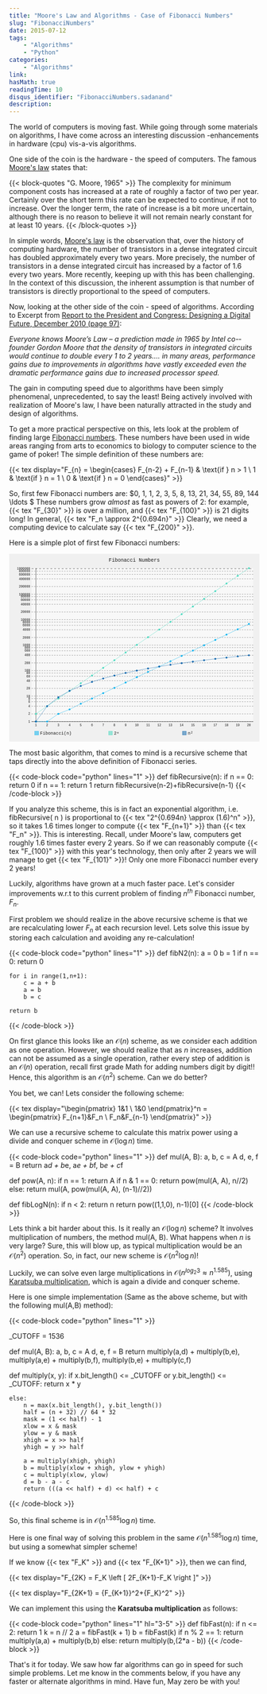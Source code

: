```yaml
---
title: "Moore's Law and Algorithms - Case of Fibonacci Numbers"
slug: "FibonacciNumbers"
date: 2015-07-12
tags:
    - "Algorithms"
    - "Python"
categories:
    - "Algorithms"
link:
hasMath: true
readingTime: 10
disqus_identifier: "FibonacciNumbers.sadanand"
description:
---
```


The world of computers is moving fast. While going through some
materials on algorithms, I have come across an interesting discussion
-enhancements in hardware (cpu) vis-a-vis algorithms.

One side of the coin is the hardware - the speed of computers. The famous
[Moore's law](http://www.techradar.com/news/computing/moore-s-law-how-long-will-it-last--1226772)
states that:

<!--more-->

{{< block-quotes "G. Moore, 1965" >}}
The complexity for minimum component costs has increased at a rate of roughly a factor of two per year. Certainly over the short term this rate can be expected to continue, if not to increase. Over the longer term, the rate of increase is a bit more uncertain, although there is no reason to believe it will not remain nearly constant for at least 10 years.
{{< /block-quotes >}}

In simple words, [Moore's law](https://en.wikipedia.org/wiki/Moore%27s_law) is the observation that, over the
history of computing hardware, the number of transistors in a dense
integrated circuit has doubled approximately every two years. More
precisely, the number of transistors in a dense integrated circuit has
increased by a factor of 1.6 every two years. More recently, keeping up
with this has been challenging. In the context of this discussion, the
inherent assumption is that number of transistors is directly
proportional to the speed of computers.

Now, looking at the other side of the coin - speed of algorithms.
According to Excerpt from [Report to the President and Congress:
Designing a Digital Future, December 2010 (page
97)](https://www.whitehouse.gov/sites/default/files/microsites/ostp/pcast-nitrd-report-2010.pdf#97):

*Everyone knows Moore’s Law – a prediction made in 1965 by Intel
co-­founder Gordon Moore that the density of transistors in integrated
circuits would continue to double every 1 to 2 years.... in many areas,
performance gains due to improvements in algorithms have vastly exceeded
even the dramatic performance gains due to increased processor speed.*

The gain in computing speed due to algorithms have been simply
phenomenal, unprecedented, to say the least! Being actively involved
with realization of Moore's law, I have been
naturally attracted in the study and design of algorithms.

To get a more practical perspective on this, lets look at the problem of
finding large [Fibonacci numbers](https://en.wikipedia.org/wiki/Fibonacci_number). These numbers
have been used in wide areas ranging from arts to economics to biology
to computer science to the game of poker! The simple definition of these
numbers are:

{{< tex display="F_{n} = \begin{cases} F_{n-2} + F_{n-1} & \text{if } n > 1 \\ 1 & \text{if } n = 1 \\ 0 & \text{if } n = 0 \end{cases}" >}}

So, first few Fibonacci numbers are:
$0, 1, 1, 2, 3, 5, 8, 13, 21, 34, 55, 89, 144 \ldots $ These numbers grow
*almost* as fast as powers of 2: for example, {{< tex "F_{30}" >}} is over a
million, and {{< tex "F_{100}" >}} is 21 digits long! In general,
{{< tex "F_n \approx 2^{0.694n}" >}} Clearly, we need a computing device to
calculate say {{< tex "F_{200}" >}}.

Here is a simple plot of first few Fibonacci numbers:

<div>
<?xml version='1.0' encoding='utf-8'?><svg xmlns:xlink="http://www.w3.org/1999/xlink" xmlns="http://www.w3.org/2000/svg" id="chart-89be0ddc-40d8-49ce-9109-b3cd2f229016" class="pygal-chart" viewbox="0 0 800 600"><!--Generated with pygal 2.3.1 (lxml) ©Kozea 2012-2016 on 2017-06-18--><!--http://pygal.org--><!--http://github.com/Kozea/pygal--><defs><style type="text/css">#chart-89be0ddc-40d8-49ce-9109-b3cd2f229016{-webkit-user-select:none;-webkit-font-smoothing:antialiased;font-family:Consolas,"Liberation Mono",Menlo,Courier,monospace}#chart-89be0ddc-40d8-49ce-9109-b3cd2f229016 .title{font-family:Consolas,"Liberation Mono",Menlo,Courier,monospace;font-size:16px}#chart-89be0ddc-40d8-49ce-9109-b3cd2f229016 .legends .legend text{font-family:Consolas,"Liberation Mono",Menlo,Courier,monospace;font-size:14px}#chart-89be0ddc-40d8-49ce-9109-b3cd2f229016 .axis text{font-family:Consolas,"Liberation Mono",Menlo,Courier,monospace;font-size:10px}#chart-89be0ddc-40d8-49ce-9109-b3cd2f229016 .axis text.major{font-family:Consolas,"Liberation Mono",Menlo,Courier,monospace;font-size:10px}#chart-89be0ddc-40d8-49ce-9109-b3cd2f229016 .text-overlay text.value{font-family:Consolas,"Liberation Mono",Menlo,Courier,monospace;font-size:16px}#chart-89be0ddc-40d8-49ce-9109-b3cd2f229016 .text-overlay text.label{font-family:Consolas,"Liberation Mono",Menlo,Courier,monospace;font-size:10px}#chart-89be0ddc-40d8-49ce-9109-b3cd2f229016 .tooltip{font-family:Consolas,"Liberation Mono",Menlo,Courier,monospace;font-size:14px}#chart-89be0ddc-40d8-49ce-9109-b3cd2f229016 text.no_data{font-family:Consolas,"Liberation Mono",Menlo,Courier,monospace;font-size:64px}
#chart-89be0ddc-40d8-49ce-9109-b3cd2f229016{background-color:#f0f0f0}#chart-89be0ddc-40d8-49ce-9109-b3cd2f229016 path,#chart-89be0ddc-40d8-49ce-9109-b3cd2f229016 line,#chart-89be0ddc-40d8-49ce-9109-b3cd2f229016 rect,#chart-89be0ddc-40d8-49ce-9109-b3cd2f229016 circle{-webkit-transition:250ms ease-in;-moz-transition:250ms ease-in;transition:250ms ease-in}#chart-89be0ddc-40d8-49ce-9109-b3cd2f229016 .graph &gt; .background{fill:#f0f0f0}#chart-89be0ddc-40d8-49ce-9109-b3cd2f229016 .plot &gt; .background{fill:#f8f8f8}#chart-89be0ddc-40d8-49ce-9109-b3cd2f229016 .graph{fill:rgba(0,0,0,0.9)}#chart-89be0ddc-40d8-49ce-9109-b3cd2f229016 text.no_data{fill:rgba(0,0,0,0.9)}#chart-89be0ddc-40d8-49ce-9109-b3cd2f229016 .title{fill:rgba(0,0,0,0.9)}#chart-89be0ddc-40d8-49ce-9109-b3cd2f229016 .legends .legend text{fill:rgba(0,0,0,0.9)}#chart-89be0ddc-40d8-49ce-9109-b3cd2f229016 .legends .legend:hover text{fill:rgba(0,0,0,0.9)}#chart-89be0ddc-40d8-49ce-9109-b3cd2f229016 .axis .line{stroke:rgba(0,0,0,0.9)}#chart-89be0ddc-40d8-49ce-9109-b3cd2f229016 .axis .guide.line{stroke:rgba(0,0,0,0.6)}#chart-89be0ddc-40d8-49ce-9109-b3cd2f229016 .axis .major.line{stroke:rgba(0,0,0,0.9)}#chart-89be0ddc-40d8-49ce-9109-b3cd2f229016 .axis text.major{fill:rgba(0,0,0,0.9)}#chart-89be0ddc-40d8-49ce-9109-b3cd2f229016 .axis.y .guides:hover .guide.line,#chart-89be0ddc-40d8-49ce-9109-b3cd2f229016 .line-graph .axis.x .guides:hover .guide.line,#chart-89be0ddc-40d8-49ce-9109-b3cd2f229016 .stackedline-graph .axis.x .guides:hover .guide.line,#chart-89be0ddc-40d8-49ce-9109-b3cd2f229016 .xy-graph .axis.x .guides:hover .guide.line{stroke:rgba(0,0,0,0.9)}#chart-89be0ddc-40d8-49ce-9109-b3cd2f229016 .axis .guides:hover text{fill:rgba(0,0,0,0.9)}#chart-89be0ddc-40d8-49ce-9109-b3cd2f229016 .reactive{fill-opacity:.5;stroke-opacity:.8}#chart-89be0ddc-40d8-49ce-9109-b3cd2f229016 .ci{stroke:rgba(0,0,0,0.9)}#chart-89be0ddc-40d8-49ce-9109-b3cd2f229016 .reactive.active,#chart-89be0ddc-40d8-49ce-9109-b3cd2f229016 .active .reactive{fill-opacity:.9;stroke-opacity:.9;stroke-width:4}#chart-89be0ddc-40d8-49ce-9109-b3cd2f229016 .ci .reactive.active{stroke-width:1.5}#chart-89be0ddc-40d8-49ce-9109-b3cd2f229016 .series text{fill:rgba(0,0,0,0.9)}#chart-89be0ddc-40d8-49ce-9109-b3cd2f229016 .tooltip rect{fill:#f8f8f8;stroke:rgba(0,0,0,0.9);-webkit-transition:opacity 250ms ease-in;-moz-transition:opacity 250ms ease-in;transition:opacity 250ms ease-in}#chart-89be0ddc-40d8-49ce-9109-b3cd2f229016 .tooltip .label{fill:rgba(0,0,0,0.9)}#chart-89be0ddc-40d8-49ce-9109-b3cd2f229016 .tooltip .label{fill:rgba(0,0,0,0.9)}#chart-89be0ddc-40d8-49ce-9109-b3cd2f229016 .tooltip .legend{font-size:.8em;fill:rgba(0,0,0,0.6)}#chart-89be0ddc-40d8-49ce-9109-b3cd2f229016 .tooltip .x_label{font-size:.6em;fill:rgba(0,0,0,0.9)}#chart-89be0ddc-40d8-49ce-9109-b3cd2f229016 .tooltip .xlink{font-size:.5em;text-decoration:underline}#chart-89be0ddc-40d8-49ce-9109-b3cd2f229016 .tooltip .value{font-size:1.5em}#chart-89be0ddc-40d8-49ce-9109-b3cd2f229016 .bound{font-size:.5em}#chart-89be0ddc-40d8-49ce-9109-b3cd2f229016 .max-value{font-size:.75em;fill:rgba(0,0,0,0.6)}#chart-89be0ddc-40d8-49ce-9109-b3cd2f229016 .map-element{fill:#f8f8f8;stroke:rgba(0,0,0,0.6) !important}#chart-89be0ddc-40d8-49ce-9109-b3cd2f229016 .map-element .reactive{fill-opacity:inherit;stroke-opacity:inherit}#chart-89be0ddc-40d8-49ce-9109-b3cd2f229016 .color-0,#chart-89be0ddc-40d8-49ce-9109-b3cd2f229016 .color-0 a:visited{stroke:#00b2f0;fill:#00b2f0}#chart-89be0ddc-40d8-49ce-9109-b3cd2f229016 .color-1,#chart-89be0ddc-40d8-49ce-9109-b3cd2f229016 .color-1 a:visited{stroke:#43d9be;fill:#43d9be}#chart-89be0ddc-40d8-49ce-9109-b3cd2f229016 .color-2,#chart-89be0ddc-40d8-49ce-9109-b3cd2f229016 .color-2 a:visited{stroke:#0662ab;fill:#0662ab}#chart-89be0ddc-40d8-49ce-9109-b3cd2f229016 .text-overlay .color-0 text{fill:black}#chart-89be0ddc-40d8-49ce-9109-b3cd2f229016 .text-overlay .color-1 text{fill:black}#chart-89be0ddc-40d8-49ce-9109-b3cd2f229016 .text-overlay .color-2 text{fill:black}
#chart-89be0ddc-40d8-49ce-9109-b3cd2f229016 text.no_data{text-anchor:middle}#chart-89be0ddc-40d8-49ce-9109-b3cd2f229016 .guide.line{fill:none}#chart-89be0ddc-40d8-49ce-9109-b3cd2f229016 .centered{text-anchor:middle}#chart-89be0ddc-40d8-49ce-9109-b3cd2f229016 .title{text-anchor:middle}#chart-89be0ddc-40d8-49ce-9109-b3cd2f229016 .legends .legend text{fill-opacity:1}#chart-89be0ddc-40d8-49ce-9109-b3cd2f229016 .axis.x text{text-anchor:middle}#chart-89be0ddc-40d8-49ce-9109-b3cd2f229016 .axis.x:not(.web) text[transform]{text-anchor:start}#chart-89be0ddc-40d8-49ce-9109-b3cd2f229016 .axis.x:not(.web) text[transform].backwards{text-anchor:end}#chart-89be0ddc-40d8-49ce-9109-b3cd2f229016 .axis.y text{text-anchor:end}#chart-89be0ddc-40d8-49ce-9109-b3cd2f229016 .axis.y text[transform].backwards{text-anchor:start}#chart-89be0ddc-40d8-49ce-9109-b3cd2f229016 .axis.y2 text{text-anchor:start}#chart-89be0ddc-40d8-49ce-9109-b3cd2f229016 .axis.y2 text[transform].backwards{text-anchor:end}#chart-89be0ddc-40d8-49ce-9109-b3cd2f229016 .axis .guide.line{stroke-dasharray:4,4}#chart-89be0ddc-40d8-49ce-9109-b3cd2f229016 .axis .major.guide.line{stroke-dasharray:6,6}#chart-89be0ddc-40d8-49ce-9109-b3cd2f229016 .horizontal .axis.y .guide.line,#chart-89be0ddc-40d8-49ce-9109-b3cd2f229016 .horizontal .axis.y2 .guide.line,#chart-89be0ddc-40d8-49ce-9109-b3cd2f229016 .vertical .axis.x .guide.line{opacity:0}#chart-89be0ddc-40d8-49ce-9109-b3cd2f229016 .horizontal .axis.always_show .guide.line,#chart-89be0ddc-40d8-49ce-9109-b3cd2f229016 .vertical .axis.always_show .guide.line{opacity:1 !important}#chart-89be0ddc-40d8-49ce-9109-b3cd2f229016 .axis.y .guides:hover .guide.line,#chart-89be0ddc-40d8-49ce-9109-b3cd2f229016 .axis.y2 .guides:hover .guide.line,#chart-89be0ddc-40d8-49ce-9109-b3cd2f229016 .axis.x .guides:hover .guide.line{opacity:1}#chart-89be0ddc-40d8-49ce-9109-b3cd2f229016 .axis .guides:hover text{opacity:1}#chart-89be0ddc-40d8-49ce-9109-b3cd2f229016 .nofill{fill:none}#chart-89be0ddc-40d8-49ce-9109-b3cd2f229016 .subtle-fill{fill-opacity:.2}#chart-89be0ddc-40d8-49ce-9109-b3cd2f229016 .dot{stroke-width:1px;fill-opacity:1}#chart-89be0ddc-40d8-49ce-9109-b3cd2f229016 .dot.active{stroke-width:5px}#chart-89be0ddc-40d8-49ce-9109-b3cd2f229016 .dot.negative{fill:transparent}#chart-89be0ddc-40d8-49ce-9109-b3cd2f229016 text,#chart-89be0ddc-40d8-49ce-9109-b3cd2f229016 tspan{stroke:none !important}#chart-89be0ddc-40d8-49ce-9109-b3cd2f229016 .series text.active{opacity:1}#chart-89be0ddc-40d8-49ce-9109-b3cd2f229016 .tooltip rect{fill-opacity:.95;stroke-width:.5}#chart-89be0ddc-40d8-49ce-9109-b3cd2f229016 .tooltip text{fill-opacity:1}#chart-89be0ddc-40d8-49ce-9109-b3cd2f229016 .showable{visibility:hidden}#chart-89be0ddc-40d8-49ce-9109-b3cd2f229016 .showable.shown{visibility:visible}#chart-89be0ddc-40d8-49ce-9109-b3cd2f229016 .gauge-background{fill:rgba(229,229,229,1);stroke:none}#chart-89be0ddc-40d8-49ce-9109-b3cd2f229016 .bg-lines{stroke:#f0f0f0;stroke-width:2px}</style>
<script type="text/javascript">window.pygal = window.pygal || {};window.pygal.config = window.pygal.config || {};window.pygal.config['89be0ddc-40d8-49ce-9109-b3cd2f229016'] = {"allow_interruptions": false, "box_mode": "extremes", "classes": ["pygal-chart"], "css": ["file://style.css", "file://graph.css"], "defs": [], "disable_xml_declaration": false, "dots_size": 2.5, "dynamic_print_values": false, "explicit_size": false, "fill": false, "force_uri_protocol": "https", "formatter": null, "half_pie": false, "height": 600, "include_x_axis": false, "inner_radius": 0, "interpolate": null, "interpolation_parameters": {}, "interpolation_precision": 250, "inverse_y_axis": false, "js": ["//kozea.github.io/pygal.js/2.0.x/pygal-tooltips.min.js"], "legend_at_bottom": true, "legend_at_bottom_columns": 3, "legend_box_size": 12, "logarithmic": true, "margin": 20, "margin_bottom": null, "margin_left": null, "margin_right": null, "margin_top": null, "max_scale": 16, "min_scale": 4, "missing_value_fill_truncation": "x", "no_data_text": "No data", "no_prefix": false, "order_min": null, "pretty_print": false, "print_labels": false, "print_values": false, "print_values_position": "center", "print_zeroes": true, "range": null, "rounded_bars": null, "secondary_range": null, "show_dots": true, "show_legend": true, "show_minor_x_labels": true, "show_minor_y_labels": true, "show_only_major_dots": false, "show_x_guides": false, "show_x_labels": true, "show_y_guides": true, "show_y_labels": true, "spacing": 10, "stack_from_top": false, "strict": false, "stroke": true, "stroke_style": null, "style": {"background": "#f0f0f0", "ci_colors": [], "colors": ["#00b2f0", "#43d9be", "#0662ab", "#00668a", "#98eadb", "#97d959", "#033861", "#ffd541", "#7dcf30", "#3ecdff", "#daaa00"], "font_family": "Consolas, \"Liberation Mono\", Menlo, Courier, monospace", "foreground": "rgba(0, 0, 0, 0.9)", "foreground_strong": "rgba(0, 0, 0, 0.9)", "foreground_subtle": "rgba(0, 0, 0, 0.6)", "guide_stroke_dasharray": "4,4", "label_font_family": "Consolas, \"Liberation Mono\", Menlo, Courier, monospace", "label_font_size": 10, "legend_font_family": "Consolas, \"Liberation Mono\", Menlo, Courier, monospace", "legend_font_size": 14, "major_guide_stroke_dasharray": "6,6", "major_label_font_family": "Consolas, \"Liberation Mono\", Menlo, Courier, monospace", "major_label_font_size": 10, "no_data_font_family": "Consolas, \"Liberation Mono\", Menlo, Courier, monospace", "no_data_font_size": 64, "opacity": ".5", "opacity_hover": ".9", "plot_background": "#f8f8f8", "stroke_opacity": ".8", "stroke_opacity_hover": ".9", "title_font_family": "Consolas, \"Liberation Mono\", Menlo, Courier, monospace", "title_font_size": 16, "tooltip_font_family": "Consolas, \"Liberation Mono\", Menlo, Courier, monospace", "tooltip_font_size": 14, "transition": "250ms ease-in", "value_background": "rgba(229, 229, 229, 1)", "value_colors": [], "value_font_family": "Consolas, \"Liberation Mono\", Menlo, Courier, monospace", "value_font_size": 16, "value_label_font_family": "Consolas, \"Liberation Mono\", Menlo, Courier, monospace", "value_label_font_size": 10}, "title": "Fibonacci Numbers", "tooltip_border_radius": 0, "tooltip_fancy_mode": true, "truncate_label": null, "truncate_legend": null, "width": 800, "x_label_rotation": 0, "x_labels": ["1", "2", "3", "4", "5", "6", "7", "8", "9", "10", "11", "12", "13", "14", "15", "16", "17", "18", "19", "20"], "x_labels_major": null, "x_labels_major_count": null, "x_labels_major_every": null, "x_title": null, "xrange": null, "y_label_rotation": 0, "y_labels": null, "y_labels_major": null, "y_labels_major_count": null, "y_labels_major_every": null, "y_title": null, "zero": 1, "legends": ["Fibonacci(n)", "2\u207f", "n\u00b2"]}</script><script type="text/javascript" xlink:href="https://kozea.github.io/pygal.js/2.0.x/pygal-tooltips.min.js"></script></defs><title>Fibonacci Numbers</title>
<g class="graph line-graph vertical"><rect class="background" height="600" width="800" x="0" y="0"></rect><g class="plot" transform="translate(72, 46)"><rect class="background" height="490.0" width="708.0" x="0" y="0"></rect><g class="axis y"><path class="line" d="M0.000000 490.000000 h708.000000"></path><g class="logarithmic guides"><path class="guide line" d="M0.000000 490.000000 h708.000000"></path><text class="" x="-5" y="493.5">1</text><title>1</title></g><g class="logarithmic guides"><path class="guide line" d="M0.000000 465.500000 h708.000000"></path><text class="" x="-5" y="469.0">2</text><title>2</title></g><g class="logarithmic guides"><path class="guide line" d="M0.000000 441.000000 h708.000000"></path><text class="" x="-5" y="444.5">4</text><title>4</title></g><g class="logarithmic guides"><path class="guide line" d="M0.000000 426.668419 h708.000000"></path><text class="" x="-5" y="430.1684187323317">6</text><title>6</title></g><g class="logarithmic guides"><path class="guide line" d="M0.000000 416.500000 h708.000000"></path><text class="" x="-5" y="420.0">8</text><title>8</title></g><g class="logarithmic guides"><path class="guide line" d="M0.000000 408.612762 h708.000000"></path><text class="" x="-5" y="412.1127616752596">10</text><title>10</title></g><g class="logarithmic guides"><path class="guide line" d="M0.000000 384.112762 h708.000000"></path><text class="" x="-5" y="387.61276167525966">20</text><title>20</title></g><g class="logarithmic guides"><path class="guide line" d="M0.000000 359.612762 h708.000000"></path><text class="" x="-5" y="363.1127616752596">40</text><title>40</title></g><g class="logarithmic guides"><path class="guide line" d="M0.000000 345.281180 h708.000000"></path><text class="" x="-5" y="348.7811804075913">60</text><title>60</title></g><g class="logarithmic guides"><path class="guide line" d="M0.000000 335.112762 h708.000000"></path><text class="" x="-5" y="338.61276167525966">80</text><title>80</title></g><g class="logarithmic guides"><path class="guide line" d="M0.000000 327.225523 h708.000000"></path><text class="" x="-5" y="330.7255233505192">100</text><title>100</title></g><g class="logarithmic guides"><path class="guide line" d="M0.000000 302.725523 h708.000000"></path><text class="" x="-5" y="306.22552335051927">200</text><title>200</title></g><g class="logarithmic guides"><path class="guide line" d="M0.000000 278.225523 h708.000000"></path><text class="" x="-5" y="281.72552335051927">400</text><title>400</title></g><g class="logarithmic guides"><path class="guide line" d="M0.000000 263.893942 h708.000000"></path><text class="" x="-5" y="267.3939420828509">600</text><title>600</title></g><g class="logarithmic guides"><path class="guide line" d="M0.000000 253.725523 h708.000000"></path><text class="" x="-5" y="257.2255233505192">800</text><title>800</title></g><g class="logarithmic guides"><path class="guide line" d="M0.000000 245.838285 h708.000000"></path><text class="" x="-5" y="249.33828502577887">1000</text><title>1000</title></g><g class="logarithmic guides"><path class="guide line" d="M0.000000 221.338285 h708.000000"></path><text class="" x="-5" y="224.83828502577887">2000</text><title>2000</title></g><g class="logarithmic guides"><path class="guide line" d="M0.000000 196.838285 h708.000000"></path><text class="" x="-5" y="200.33828502577887">4000</text><title>4000</title></g><g class="logarithmic guides"><path class="guide line" d="M0.000000 182.506704 h708.000000"></path><text class="" x="-5" y="186.00670375811052">6000</text><title>6000</title></g><g class="logarithmic guides"><path class="guide line" d="M0.000000 172.338285 h708.000000"></path><text class="" x="-5" y="175.83828502577887">8000</text><title>8000</title></g><g class="logarithmic guides"><path class="guide line" d="M0.000000 164.451047 h708.000000"></path><text class="" x="-5" y="167.95104670103848">10000</text><title>10000</title></g><g class="logarithmic guides"><path class="guide line" d="M0.000000 139.951047 h708.000000"></path><text class="" x="-5" y="143.45104670103854">20000</text><title>20000</title></g><g class="logarithmic guides"><path class="guide line" d="M0.000000 115.451047 h708.000000"></path><text class="" x="-5" y="118.95104670103854">40000</text><title>40000</title></g><g class="logarithmic guides"><path class="guide line" d="M0.000000 101.119465 h708.000000"></path><text class="" x="-5" y="104.61946543337018">60000</text><title>60000</title></g><g class="logarithmic guides"><path class="guide line" d="M0.000000 90.951047 h708.000000"></path><text class="" x="-5" y="94.45104670103854">80000</text><title>80000</title></g><g class="logarithmic guides"><path class="guide line" d="M0.000000 83.063808 h708.000000"></path><text class="" x="-5" y="86.56380837629814">100000</text><title>100000</title></g><g class="logarithmic guides"><path class="guide line" d="M0.000000 58.563808 h708.000000"></path><text class="" x="-5" y="62.06380837629814">200000</text><title>200000</title></g><g class="logarithmic guides"><path class="guide line" d="M0.000000 34.063808 h708.000000"></path><text class="" x="-5" y="37.56380837629814">400000</text><title>400000</title></g><g class="logarithmic guides"><path class="guide line" d="M0.000000 19.732227 h708.000000"></path><text class="" x="-5" y="23.232227108629786">600000</text><title>600000</title></g><g class="logarithmic guides"><path class="guide line" d="M0.000000 9.563808 h708.000000"></path><text class="" x="-5" y="13.063808376298141">800000</text><title>800000</title></g><g class="logarithmic guides"><path class="major guide line" d="M0.000000 1.676570 h708.000000"></path><text class="major" x="-5" y="5.176570051557746">1000000</text><title>1000000</title></g></g><g class="axis x"><g class="guides"><path class="line" d="M13.615385 0.000000 v490.000000"></path><text class="" x="13.615384615384615" y="505.0">1</text></g><g class="guides"><path class="guide line" d="M49.445344 0.000000 v490.000000"></path><text class="" x="49.445344129554655" y="505.0">2</text></g><g class="guides"><path class="guide line" d="M85.275304 0.000000 v490.000000"></path><text class="" x="85.27530364372468" y="505.0">3</text></g><g class="guides"><path class="guide line" d="M121.105263 0.000000 v490.000000"></path><text class="" x="121.10526315789473" y="505.0">4</text></g><g class="guides"><path class="guide line" d="M156.935223 0.000000 v490.000000"></path><text class="" x="156.93522267206478" y="505.0">5</text></g><g class="guides"><path class="guide line" d="M192.765182 0.000000 v490.000000"></path><text class="" x="192.76518218623482" y="505.0">6</text></g><g class="guides"><path class="guide line" d="M228.595142 0.000000 v490.000000"></path><text class="" x="228.59514170040487" y="505.0">7</text></g><g class="guides"><path class="guide line" d="M264.425101 0.000000 v490.000000"></path><text class="" x="264.4251012145749" y="505.0">8</text></g><g class="guides"><path class="guide line" d="M300.255061 0.000000 v490.000000"></path><text class="" x="300.2550607287449" y="505.0">9</text></g><g class="guides"><path class="guide line" d="M336.085020 0.000000 v490.000000"></path><text class="" x="336.085020242915" y="505.0">10</text></g><g class="guides"><path class="guide line" d="M371.914980 0.000000 v490.000000"></path><text class="" x="371.914979757085" y="505.0">11</text></g><g class="guides"><path class="guide line" d="M407.744939 0.000000 v490.000000"></path><text class="" x="407.7449392712551" y="505.0">12</text></g><g class="guides"><path class="guide line" d="M443.574899 0.000000 v490.000000"></path><text class="" x="443.5748987854251" y="505.0">13</text></g><g class="guides"><path class="guide line" d="M479.404858 0.000000 v490.000000"></path><text class="" x="479.40485829959516" y="505.0">14</text></g><g class="guides"><path class="guide line" d="M515.234818 0.000000 v490.000000"></path><text class="" x="515.2348178137652" y="505.0">15</text></g><g class="guides"><path class="guide line" d="M551.064777 0.000000 v490.000000"></path><text class="" x="551.0647773279353" y="505.0">16</text></g><g class="guides"><path class="guide line" d="M586.894737 0.000000 v490.000000"></path><text class="" x="586.8947368421052" y="505.0">17</text></g><g class="guides"><path class="guide line" d="M622.724696 0.000000 v490.000000"></path><text class="" x="622.7246963562753" y="505.0">18</text></g><g class="guides"><path class="guide line" d="M658.554656 0.000000 v490.000000"></path><text class="" x="658.5546558704452" y="505.0">19</text></g><g class="guides"><path class="guide line" d="M694.384615 0.000000 v490.000000"></path><text class="" x="694.3846153846154" y="505.0">20</text></g></g><g class="series serie-0 color-0"><path class="line reactive nofill" d="M13.615385 490.000000 L49.445344 490.000000 85.275304 465.500000 121.105263 451.168419 156.935223 433.112762 192.765182 416.500000 228.595142 399.339227 264.425101 382.388223 300.255061 365.357160 336.085020 348.356687 371.914980 331.344531 407.744939 314.336837 443.574899 297.327439 479.404858 280.318693 515.234818 263.309697 551.064777 246.300796 586.894737 229.291859 622.724696 212.282936 658.554656 195.274008 694.384615 178.265082"></path></g><g class="series serie-1 color-1"><path class="line reactive nofill" d="M13.615385 465.500000 L49.445344 441.000000 85.275304 416.500000 121.105263 392.000000 156.935223 367.500000 192.765182 343.000000 228.595142 318.500000 264.425101 294.000000 300.255061 269.500000 336.085020 245.000000 371.914980 220.500000 407.744939 196.000000 443.574899 171.500000 479.404858 147.000000 515.234818 122.500000 551.064777 98.000000 586.894737 73.500000 622.724696 49.000000 658.554656 24.500000 694.384615 -0.000000"></path></g><g class="series serie-2 color-2"><path class="line reactive nofill" d="M13.615385 490.000000 L49.445344 441.000000 85.275304 412.336837 121.105263 392.000000 156.935223 376.225523 192.765182 363.336837 228.595142 352.439609 264.425101 343.000000 300.255061 334.673675 336.085020 327.225523 371.914980 320.487851 407.744939 314.336837 443.574899 308.678454 479.404858 303.439609 515.234818 298.562361 551.064777 294.000000 586.894737 289.714321 622.724696 285.673675 658.554656 281.851552 694.384615 278.225523"></path></g></g><g class="titles"><text class="title plot_title" x="400.0" y="26">Fibonacci Numbers</text></g><g class="plot overlay" transform="translate(72, 46)"><g class="series serie-0 color-0"><g class="dots"><circle class="dot reactive tooltip-trigger" cx="13.615384615384615" cy="490.0" r="2.5"></circle><desc class="value">1</desc><desc class="x top">13.615384615384615</desc><desc class="y top">490.0</desc><desc class="x_label">1</desc></g><g class="dots"><circle class="dot reactive tooltip-trigger" cx="49.445344129554655" cy="490.0" r="2.5"></circle><desc class="value">1</desc><desc class="x top">49.445344129554655</desc><desc class="y top">490.0</desc><desc class="x_label">2</desc></g><g class="dots"><circle class="dot reactive tooltip-trigger" cx="85.27530364372468" cy="465.5" r="2.5"></circle><desc class="value">2</desc><desc class="x top">85.27530364372468</desc><desc class="y top">465.5</desc><desc class="x_label">3</desc></g><g class="dots"><circle class="dot reactive tooltip-trigger" cx="121.10526315789473" cy="451.1684187323317" r="2.5"></circle><desc class="value">3</desc><desc class="x top">121.10526315789473</desc><desc class="y top">451.1684187323317</desc><desc class="x_label">4</desc></g><g class="dots"><circle class="dot reactive tooltip-trigger" cx="156.93522267206478" cy="433.1127616752596" r="2.5"></circle><desc class="value">5</desc><desc class="x top">156.93522267206478</desc><desc class="y top">433.1127616752596</desc><desc class="x_label">5</desc></g><g class="dots"><circle class="dot reactive tooltip-trigger" cx="192.76518218623482" cy="416.5" r="2.5"></circle><desc class="value">8</desc><desc class="x top">192.76518218623482</desc><desc class="y top">416.5</desc><desc class="x_label">6</desc></g><g class="dots"><circle class="dot reactive tooltip-trigger" cx="228.59514170040487" cy="399.3392269055432" r="2.5"></circle><desc class="value">13</desc><desc class="x top">228.59514170040487</desc><desc class="y top">399.3392269055432</desc><desc class="x_label">7</desc></g><g class="dots"><circle class="dot reactive tooltip-trigger" cx="264.4251012145749" cy="382.3882231419204" r="2.5"></circle><desc class="value">21</desc><desc class="x top">264.4251012145749</desc><desc class="y top">382.3882231419204</desc><desc class="x_label">8</desc></g><g class="dots"><circle class="dot reactive tooltip-trigger" cx="300.2550607287449" cy="365.3571603893667" r="2.5"></circle><desc class="value">34</desc><desc class="x top">300.2550607287449</desc><desc class="y top">365.3571603893667</desc><desc class="x_label">9</desc></g><g class="dots"><circle class="dot reactive tooltip-trigger" cx="336.085020242915" cy="348.35668701864586" r="2.5"></circle><desc class="value">55</desc><desc class="x top">336.085020242915</desc><desc class="y top">348.35668701864586</desc><desc class="x_label">10</desc></g><g class="dots"><circle class="dot reactive tooltip-trigger" cx="371.914979757085" cy="331.3445309413232" r="2.5"></circle><desc class="value">89</desc><desc class="x left top">371.914979757085</desc><desc class="y left top">331.3445309413232</desc><desc class="x_label">11</desc></g><g class="dots"><circle class="dot reactive tooltip-trigger" cx="407.7449392712551" cy="314.3368374646633" r="2.5"></circle><desc class="value">144</desc><desc class="x left top">407.7449392712551</desc><desc class="y left top">314.3368374646633</desc><desc class="x_label">12</desc></g><g class="dots"><circle class="dot reactive tooltip-trigger" cx="443.5748987854251" cy="297.32743945597014" r="2.5"></circle><desc class="value">233</desc><desc class="x left top">443.5748987854251</desc><desc class="y left top">297.32743945597014</desc><desc class="x_label">13</desc></g><g class="dots"><circle class="dot reactive tooltip-trigger" cx="479.40485829959516" cy="280.3186925249177" r="2.5"></circle><desc class="value">377</desc><desc class="x left top">479.40485829959516</desc><desc class="y left top">280.3186925249177</desc><desc class="x_label">14</desc></g><g class="dots"><circle class="dot reactive tooltip-trigger" cx="515.2348178137652" cy="263.3096969049689" r="2.5"></circle><desc class="value">610</desc><desc class="x left top">515.2348178137652</desc><desc class="y left top">263.3096969049689</desc><desc class="x_label">15</desc></g><g class="dots"><circle class="dot reactive tooltip-trigger" cx="551.0647773279353" cy="246.30079627581827" r="2.5"></circle><desc class="value">987</desc><desc class="x left top">551.0647773279353</desc><desc class="y left top">246.30079627581827</desc><desc class="x_label">16</desc></g><g class="dots"><circle class="dot reactive tooltip-trigger" cx="586.8947368421052" cy="229.2918593634248" r="2.5"></circle><desc class="value">1597</desc><desc class="x left">586.8947368421052</desc><desc class="y left">229.2918593634248</desc><desc class="x_label">17</desc></g><g class="dots"><circle class="dot reactive tooltip-trigger" cx="622.7246963562753" cy="212.2829363099989" r="2.5"></circle><desc class="value">2584</desc><desc class="x left">622.7246963562753</desc><desc class="y left">212.2829363099989</desc><desc class="x_label">18</desc></g><g class="dots"><circle class="dot reactive tooltip-trigger" cx="658.5546558704452" cy="195.27400796291863" r="2.5"></circle><desc class="value">4181</desc><desc class="x left">658.5546558704452</desc><desc class="y left">195.27400796291863</desc><desc class="x_label">19</desc></g><g class="dots"><circle class="dot reactive tooltip-trigger" cx="694.3846153846154" cy="178.2650816378345" r="2.5"></circle><desc class="value">6765</desc><desc class="x left">694.3846153846154</desc><desc class="y left">178.2650816378345</desc><desc class="x_label">20</desc></g></g><g class="series serie-1 color-1"><g class="dots"><circle class="dot reactive tooltip-trigger" cx="13.615384615384615" cy="465.5" r="2.5"></circle><desc class="value">2</desc><desc class="x top">13.615384615384615</desc><desc class="y top">465.5</desc><desc class="x_label">1</desc></g><g class="dots"><circle class="dot reactive tooltip-trigger" cx="49.445344129554655" cy="441.0" r="2.5"></circle><desc class="value">4</desc><desc class="x top">49.445344129554655</desc><desc class="y top">441.0</desc><desc class="x_label">2</desc></g><g class="dots"><circle class="dot reactive tooltip-trigger" cx="85.27530364372468" cy="416.5" r="2.5"></circle><desc class="value">8</desc><desc class="x top">85.27530364372468</desc><desc class="y top">416.5</desc><desc class="x_label">3</desc></g><g class="dots"><circle class="dot reactive tooltip-trigger" cx="121.10526315789473" cy="392.0" r="2.5"></circle><desc class="value">16</desc><desc class="x top">121.10526315789473</desc><desc class="y top">392.0</desc><desc class="x_label">4</desc></g><g class="dots"><circle class="dot reactive tooltip-trigger" cx="156.93522267206478" cy="367.5" r="2.5"></circle><desc class="value">32</desc><desc class="x top">156.93522267206478</desc><desc class="y top">367.5</desc><desc class="x_label">5</desc></g><g class="dots"><circle class="dot reactive tooltip-trigger" cx="192.76518218623482" cy="343.0" r="2.5"></circle><desc class="value">64</desc><desc class="x top">192.76518218623482</desc><desc class="y top">343.0</desc><desc class="x_label">6</desc></g><g class="dots"><circle class="dot reactive tooltip-trigger" cx="228.59514170040487" cy="318.5" r="2.5"></circle><desc class="value">128</desc><desc class="x top">228.59514170040487</desc><desc class="y top">318.5</desc><desc class="x_label">7</desc></g><g class="dots"><circle class="dot reactive tooltip-trigger" cx="264.4251012145749" cy="294.0" r="2.5"></circle><desc class="value">256</desc><desc class="x top">264.4251012145749</desc><desc class="y top">294.0</desc><desc class="x_label">8</desc></g><g class="dots"><circle class="dot reactive tooltip-trigger" cx="300.2550607287449" cy="269.5" r="2.5"></circle><desc class="value">512</desc><desc class="x top">300.2550607287449</desc><desc class="y top">269.5</desc><desc class="x_label">9</desc></g><g class="dots"><circle class="dot reactive tooltip-trigger" cx="336.085020242915" cy="244.99999999999997" r="2.5"></circle><desc class="value">1024</desc><desc class="x ">336.085020242915</desc><desc class="y ">244.99999999999997</desc><desc class="x_label">10</desc></g><g class="dots"><circle class="dot reactive tooltip-trigger" cx="371.914979757085" cy="220.5" r="2.5"></circle><desc class="value">2048</desc><desc class="x left">371.914979757085</desc><desc class="y left">220.5</desc><desc class="x_label">11</desc></g><g class="dots"><circle class="dot reactive tooltip-trigger" cx="407.7449392712551" cy="196.00000000000006" r="2.5"></circle><desc class="value">4096</desc><desc class="x left">407.7449392712551</desc><desc class="y left">196.00000000000006</desc><desc class="x_label">12</desc></g><g class="dots"><circle class="dot reactive tooltip-trigger" cx="443.5748987854251" cy="171.50000000000006" r="2.5"></circle><desc class="value">8192</desc><desc class="x left">443.5748987854251</desc><desc class="y left">171.50000000000006</desc><desc class="x_label">13</desc></g><g class="dots"><circle class="dot reactive tooltip-trigger" cx="479.40485829959516" cy="147.0" r="2.5"></circle><desc class="value">16384</desc><desc class="x left">479.40485829959516</desc><desc class="y left">147.0</desc><desc class="x_label">14</desc></g><g class="dots"><circle class="dot reactive tooltip-trigger" cx="515.2348178137652" cy="122.5" r="2.5"></circle><desc class="value">32768</desc><desc class="x left">515.2348178137652</desc><desc class="y left">122.5</desc><desc class="x_label">15</desc></g><g class="dots"><circle class="dot reactive tooltip-trigger" cx="551.0647773279353" cy="98.0" r="2.5"></circle><desc class="value">65536</desc><desc class="x left">551.0647773279353</desc><desc class="y left">98.0</desc><desc class="x_label">16</desc></g><g class="dots"><circle class="dot reactive tooltip-trigger" cx="586.8947368421052" cy="73.5" r="2.5"></circle><desc class="value">131072</desc><desc class="x left">586.8947368421052</desc><desc class="y left">73.5</desc><desc class="x_label">17</desc></g><g class="dots"><circle class="dot reactive tooltip-trigger" cx="622.7246963562753" cy="49.00000000000006" r="2.5"></circle><desc class="value">262144</desc><desc class="x left">622.7246963562753</desc><desc class="y left">49.00000000000006</desc><desc class="x_label">18</desc></g><g class="dots"><circle class="dot reactive tooltip-trigger" cx="658.5546558704452" cy="24.500000000000057" r="2.5"></circle><desc class="value">524288</desc><desc class="x left">658.5546558704452</desc><desc class="y left">24.500000000000057</desc><desc class="x_label">19</desc></g><g class="dots"><circle class="dot reactive tooltip-trigger" cx="694.3846153846154" cy="-5.684341886080802e-14" r="2.5"></circle><desc class="value">1048576</desc><desc class="x left">694.3846153846154</desc><desc class="y left">-5.684341886080802e-14</desc><desc class="x_label">20</desc></g></g><g class="series serie-2 color-2"><g class="dots"><circle class="dot reactive tooltip-trigger" cx="13.615384615384615" cy="490.0" r="2.5"></circle><desc class="value">1</desc><desc class="x top">13.615384615384615</desc><desc class="y top">490.0</desc><desc class="x_label">1</desc></g><g class="dots"><circle class="dot reactive tooltip-trigger" cx="49.445344129554655" cy="441.0" r="2.5"></circle><desc class="value">4</desc><desc class="x top">49.445344129554655</desc><desc class="y top">441.0</desc><desc class="x_label">2</desc></g><g class="dots"><circle class="dot reactive tooltip-trigger" cx="85.27530364372468" cy="412.33683746466335" r="2.5"></circle><desc class="value">9</desc><desc class="x top">85.27530364372468</desc><desc class="y top">412.33683746466335</desc><desc class="x_label">3</desc></g><g class="dots"><circle class="dot reactive tooltip-trigger" cx="121.10526315789473" cy="392.0" r="2.5"></circle><desc class="value">16</desc><desc class="x top">121.10526315789473</desc><desc class="y top">392.0</desc><desc class="x_label">4</desc></g><g class="dots"><circle class="dot reactive tooltip-trigger" cx="156.93522267206478" cy="376.2255233505192" r="2.5"></circle><desc class="value">25</desc><desc class="x top">156.93522267206478</desc><desc class="y top">376.2255233505192</desc><desc class="x_label">5</desc></g><g class="dots"><circle class="dot reactive tooltip-trigger" cx="192.76518218623482" cy="363.33683746466335" r="2.5"></circle><desc class="value">36</desc><desc class="x top">192.76518218623482</desc><desc class="y top">363.33683746466335</desc><desc class="x_label">6</desc></g><g class="dots"><circle class="dot reactive tooltip-trigger" cx="228.59514170040487" cy="352.4396088191774" r="2.5"></circle><desc class="value">49</desc><desc class="x top">228.59514170040487</desc><desc class="y top">352.4396088191774</desc><desc class="x_label">7</desc></g><g class="dots"><circle class="dot reactive tooltip-trigger" cx="264.4251012145749" cy="343.0" r="2.5"></circle><desc class="value">64</desc><desc class="x top">264.4251012145749</desc><desc class="y top">343.0</desc><desc class="x_label">8</desc></g><g class="dots"><circle class="dot reactive tooltip-trigger" cx="300.2550607287449" cy="334.6736749293267" r="2.5"></circle><desc class="value">81</desc><desc class="x top">300.2550607287449</desc><desc class="y top">334.6736749293267</desc><desc class="x_label">9</desc></g><g class="dots"><circle class="dot reactive tooltip-trigger" cx="336.085020242915" cy="327.2255233505192" r="2.5"></circle><desc class="value">100</desc><desc class="x top">336.085020242915</desc><desc class="y top">327.2255233505192</desc><desc class="x_label">10</desc></g><g class="dots"><circle class="dot reactive tooltip-trigger" cx="371.914979757085" cy="320.48785068677245" r="2.5"></circle><desc class="value">121</desc><desc class="x left top">371.914979757085</desc><desc class="y left top">320.48785068677245</desc><desc class="x_label">11</desc></g><g class="dots"><circle class="dot reactive tooltip-trigger" cx="407.7449392712551" cy="314.3368374646633" r="2.5"></circle><desc class="value">144</desc><desc class="x left top">407.7449392712551</desc><desc class="y left top">314.3368374646633</desc><desc class="x_label">12</desc></g><g class="dots"><circle class="dot reactive tooltip-trigger" cx="443.5748987854251" cy="308.67845381108646" r="2.5"></circle><desc class="value">169</desc><desc class="x left top">443.5748987854251</desc><desc class="y left top">308.67845381108646</desc><desc class="x_label">13</desc></g><g class="dots"><circle class="dot reactive tooltip-trigger" cx="479.40485829959516" cy="303.43960881917747" r="2.5"></circle><desc class="value">196</desc><desc class="x left top">479.40485829959516</desc><desc class="y left top">303.43960881917747</desc><desc class="x_label">14</desc></g><g class="dots"><circle class="dot reactive tooltip-trigger" cx="515.2348178137652" cy="298.5623608151826" r="2.5"></circle><desc class="value">225</desc><desc class="x left top">515.2348178137652</desc><desc class="y left top">298.5623608151826</desc><desc class="x_label">15</desc></g><g class="dots"><circle class="dot reactive tooltip-trigger" cx="551.0647773279353" cy="294.0" r="2.5"></circle><desc class="value">256</desc><desc class="x left top">551.0647773279353</desc><desc class="y left top">294.0</desc><desc class="x_label">16</desc></g><g class="dots"><circle class="dot reactive tooltip-trigger" cx="586.8947368421052" cy="289.7143207787334" r="2.5"></circle><desc class="value">289</desc><desc class="x left top">586.8947368421052</desc><desc class="y left top">289.7143207787334</desc><desc class="x_label">17</desc></g><g class="dots"><circle class="dot reactive tooltip-trigger" cx="622.7246963562753" cy="285.6736749293267" r="2.5"></circle><desc class="value">324</desc><desc class="x left top">622.7246963562753</desc><desc class="y left top">285.6736749293267</desc><desc class="x_label">18</desc></g><g class="dots"><circle class="dot reactive tooltip-trigger" cx="658.5546558704452" cy="281.8515518412644" r="2.5"></circle><desc class="value">361</desc><desc class="x left top">658.5546558704452</desc><desc class="y left top">281.8515518412644</desc><desc class="x_label">19</desc></g><g class="dots"><circle class="dot reactive tooltip-trigger" cx="694.3846153846154" cy="278.22552335051927" r="2.5"></circle><desc class="value">400</desc><desc class="x left top">694.3846153846154</desc><desc class="y left top">278.22552335051927</desc><desc class="x_label">20</desc></g></g></g><g class="plot text-overlay" transform="translate(72, 46)"><g class="series serie-0 color-0"></g><g class="series serie-1 color-1"></g><g class="series serie-2 color-2"></g></g><g class="plot tooltip-overlay" transform="translate(72, 46)"><g class="tooltip" style="opacity: 0" transform="translate(0 0)"><rect class="tooltip-box" height="0" rx="0" ry="0" width="0"></rect><g class="text"></g></g></g><g class="legends" transform="translate(82, 566)"><g class="legend reactive activate-serie" id="activate-serie-0"><rect class="color-0 reactive" height="12" width="12" x="0.0" y="1.0"></rect><text x="17.0" y="11.2">Fibonacci(n)</text></g><g class="legend reactive activate-serie" id="activate-serie-1"><rect class="color-1 reactive" height="12" width="12" x="236.0" y="1.0"></rect><text x="253.0" y="11.2">2ⁿ</text></g><g class="legend reactive activate-serie" id="activate-serie-2"><rect class="color-2 reactive" height="12" width="12" x="472.0" y="1.0"></rect><text x="489.0" y="11.2">n²</text></g></g></g></svg></div>

The most basic algorithm, that comes to mind is a recursive scheme that
taps directly into the above definition of Fibonacci series.

{{< code-block code="python" lines="1" >}}
def fibRecursive(n):
    if n == 0:
        return 0
    if n == 1:
        return 1
    return fibRecursive(n-2)+fibRecursive(n-1)
{{< /code-block >}}

If you analyze this scheme, this is in fact an exponential algorithm,
i.e. fibRecursive( n ) is proportional to {{< tex "2^{0.694n} \approx (1.6)^n" >}},
so it takes 1.6 times longer to compute {{< tex "F_{n+1}" >}} than {{< tex "F_n" >}}. This is
interesting. Recall, under Moore's law, computers get roughly 1.6 times
faster every 2 years. So if we can reasonably compute {{< tex "F_{100}" >}} with
this year's technology, then only after 2 years we will manage to get
{{< tex "F_{101}" >}}! Only one more Fibonacci number every 2 years!

Luckily, algorithms have grown at a much faster pace. Let's consider
improvements w.r.t to this current problem of finding $n^{th}$ Fibonacci
number, $F_n$.

First problem we should realize in the above recursive scheme is that we
are recalculating lower $F_n$ at each recursion level. Lets solve this
issue by storing each calculation and avoiding any re-calculation!

{{< code-block code="python" lines="1" >}}
def fibN2(n):
    a = 0
    b = 1
    if n == 0:
        return 0

    for i in range(1,n+1):
        c = a + b
        a = b
        b = c

    return b
{{< /code-block >}}

On first glance this looks like an $\mathcal{O}(n)$ scheme, as we
consider each addition as one operation. However, we should realize that
as $n$ increases, addition can not be assumed as a single operation,
rather every step of addition is an $\mathcal{O}(n)$ operation, recall
first grade Math for adding numbers digit by digit!! Hence, this
algorithm is an $\mathcal{O}(n^2)$ scheme. Can we do better?

You bet, we can! Lets consider the following scheme:

{{< tex display="\begin{pmatrix} 1&1 \\ 1&0 \end{pmatrix}^n = \begin{pmatrix} F_{n+1}&F_n \\ F_n&F_{n-1} \end{pmatrix}" >}}

We can use a recursive scheme to calculate this matrix power using a
divide and conquer scheme in $\mathcal{O}(\log{}n)$ time.

{{< code-block code="python" lines="1" >}}
def mul(A, B):
    a, b, c = A
    d, e, f = B
    return a*d + b*e, a*e + b*f, b*e + c*f

def pow(A, n):
    if n == 1:     return A
    if n & 1 == 0: return pow(mul(A, A), n//2)
    else:          return mul(A, pow(mul(A, A), (n-1)//2))

def fibLogN(n):
    if n < 2: return n
    return pow((1,1,0), n-1)[0]
{{< /code-block >}}

Lets think a bit harder about this. Is it really an
$\mathcal{O}(\log{}n)$ scheme? It involves multiplication of numbers,
the method mul(A, B). What happens when $n$ is very large? Sure, this
will blow up, as typical multiplication would be an $\mathcal{O}(n^2)$
operation. So, in fact, our new scheme is $\mathcal{O}(n^2 \log{}n)$!

Luckily, we can solve even large multiplications in
$\mathcal{O}(n^{log_2{3}} \approx n^{1.585})$, using [Karatsuba
multiplication](https://en.wikipedia.org/wiki/Karatsuba_algorithm),
which is again a divide and conquer scheme.

Here is one simple implementation (Same as the above scheme, but with
the following mul(A,B) method):

{{< code-block code="python" lines="1" >}}

_CUTOFF = 1536

def mul(A, B):
    a, b, c = A
    d, e, f = B
    return multiply(a,d) + multiply(b,e), multiply(a,e) + multiply(b,f), multiply(b,e) + multiply(c,f)

def multiply(x, y):
    if x.bit_length() <= _CUTOFF or y.bit_length() <= _CUTOFF:
        return x * y

    else:
        n = max(x.bit_length(), y.bit_length())
        half = (n + 32) // 64 * 32
        mask = (1 << half) - 1
        xlow = x & mask
        ylow = y & mask
        xhigh = x >> half
        yhigh = y >> half

        a = multiply(xhigh, yhigh)
        b = multiply(xlow + xhigh, ylow + yhigh)
        c = multiply(xlow, ylow)
        d = b - a - c
        return (((a << half) + d) << half) + c

{{< /code-block >}}

So, this final scheme is in $\mathcal{O}(n^{1.585}\log{}n)$ time.

Here is one final way of solving this problem in the same
$\mathcal{O}(n^{1.585}\log{}n)$ time, but using a somewhat simpler
scheme!

If we know {{< tex "F_K" >}} and {{< tex "F_{K+1}" >}}, then we can find,

{{< tex display="F_{2K} = F_K \left [ 2F_{K+1}-F_K \right ]" >}}

{{< tex display="F_{2K+1} = {F_{K+1}}^2+{F_K}^2" >}}

We can implement this using the __Karatsuba multiplication__ as follows:

{{< code-block code="python" lines="1" hl="3-5" >}}
def fibFast(n):
    if n <= 2:
        return 1
    k = n // 2
    a = fibFast(k + 1)
    b = fibFast(k)
    if n % 2 == 1:
        return multiply(a,a) + multiply(b,b)
    else:
        return multiply(b,(2*a - b))
{{< /code-block >}}

That's it for today. We saw how far algorithms can go in speed for such
simple problems. Let me know in the comments below, if you have any
faster or alternate algorithms in mind. Have fun, May zero be with you!
